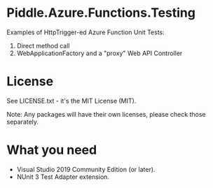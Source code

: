 # Piddle.Azure.Functions.Testing
Examples of HttpTrigger-ed Azure Function Unit Tests:
1) Direct method call
2) WebApplicationFactory and a "proxy" Web API Controller

# License

See LICENSE.txt - it's the MIT License (MIT).

Note: Any packages will have their own licenses, please check those separately.

# What you need

- Visual Studio 2019 Community Edition (or later).
- NUnit 3 Test Adapter extension.
